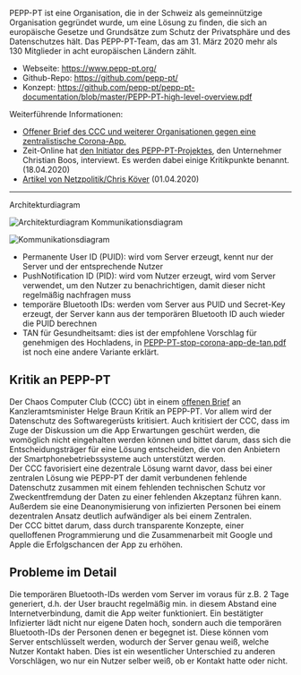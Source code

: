 PEPP-PT ist eine Organisation, die in der Schweiz als gemeinnützige Organisation gegründet wurde, um eine Lösung zu finden, die sich an europäische Gesetze und Grundsätze zum Schutz der Privatsphäre und des Datenschutzes hält.  Das PEPP-PT-Team, das am 31. März 2020 mehr als 130 Mitglieder in acht europäischen Ländern zählt.

* Webseite: https://www.pepp-pt.org/
* Github-Repo: https://github.com/pepp-pt/
* Konzept: https://github.com/pepp-pt/pepp-pt-documentation/blob/master/PEPP-PT-high-level-overview.pdf

Weiterführende Informationen:
* [Offener Brief des CCC und weiterer Organisationen gegen eine zentralistische Corona-App.](https://www.ccc.de/system/uploads/299/original/Offener_Brief_Corona_App_Bundeskanzleramt.pdf)
* Zeit-Online hat [den Initiator des PEPP-PT-Projektes](https://www.zeit.de/digital/datenschutz/2020-04/corona-app-it-unternehmen-hans-christian-boos/seite-3), den Unternehmer Christian Boos, interviewt. Es werden dabei einige Kritikpunkte benannt. (18.04.2020)
* [Artikel von Netzpolitik/Chris Köver](https://netzpolitik.org/2020/diese-handy-technologie-soll-covid-19-ausbremsen/) (01.04.2020)

----------------------------------------------
Architekturdiagram

![Architekturdiagram](https://user-images.githubusercontent.com/1636532/81082424-94087200-8ef3-11ea-8dc8-cc556f2705ea.png)
Kommunikationsdiagram

![Kommunikationsdiagram](https://user-images.githubusercontent.com/1636532/80861428-cd7c7b80-8c6e-11ea-9222-cc9deae3f7ef.png)

* Permanente User ID (PUID): wird vom Server erzeugt, kennt nur der Server und der entsprechende Nutzer
* PushNotification ID (PID): wird vom Nutzer erzeugt, wird vom Server verwendet, um den Nutzer zu benachrichtigen, damit dieser nicht regelmäßig nachfragen muss
* temporäre Bluetooth IDs: werden vom Server aus PUID und Secret-Key erzeugt, der Server kann aus der temporären Bluetooth ID auch wieder die PUID berechnen
* TAN für Gesundheitsamt: dies ist der empfohlene Vorschlag für genehmigen des Hochladens, in [PEPP-PT-stop-corona-app-de-tan.pdf](https://github.com/pepp-pt/pepp-pt-documentation/blob/master/10-data-protection/PEPP-PT-stop-corona-app-de-tan.pdf) ist noch eine andere Variante erklärt.

## Kritik an PEPP-PT
Der Chaos Computer Club (CCC) übt in einem [offenen Brief](https://www.ccc.de/system/uploads/299/original/Offener_Brief_Corona_App_Bundeskanzleramt.pdf) an Kanzleramtsminister Helge Braun Kritik an PEPP-PT.
Vor allem wird der Datenschutz des Softwaregerüsts kritisiert. Auch kritisiert der CCC, dass im Zuge der Diskussion um die App Erwartungen geschürt werden, die womöglich nicht eingehalten werden können und bittet darum, dass sich die Entscheidungsträger für eine Lösung entscheiden, die von den Anbietern der Smartphonebetriebssysteme auch unterstützt werden.  
Der CCC favorisiert eine dezentrale Lösung warnt davor, dass bei einer zentralen Lösung wie PEPP-PT der damit verbundenen fehlende Datenschutz zusammen mit einem fehlenden technischen Schutz vor Zweckentfremdung der Daten zu einer fehlenden Akzeptanz führen kann. Außerdem sie eine Deanonymisierung von infizierten Personen bei einem dezentralen Ansatz deutlich aufwändiger als bei einem Zentralen.  
Der CCC bittet darum, dass durch transparente Konzepte, einer quelloffenen Programmierung und die Zusammenarbeit mit Google und Apple die Erfolgschancen der App zu erhöhen.

## Probleme im Detail
Die temporären Bluetooth-IDs werden vom Server im voraus für z.B. 2 Tage generiert, d.h. der User braucht regelmäßig min. in diesem Abstand eine Internetverbindung, damit die App weiter funktioniert.
Ein bestätigter Infizierter lädt nicht nur eigene Daten hoch, sondern auch die temporären Bluetooth-IDs der Personen denen er begegnet ist. Diese können vom Server entschlüsselt werden, wodurch der Server genau weiß, welche Nutzer Kontakt haben. Dies ist ein wesentlicher Unterschied zu anderen Vorschlägen, wo nur ein Nutzer selber weiß, ob er Kontakt hatte oder nicht.
